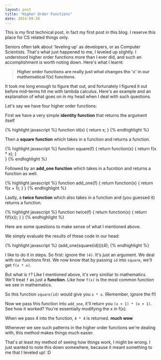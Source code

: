 ```yaml
---
layout: post
title: "Higher Order Functions"
date: 2014-09-28
---
```


This is my first technical post, in fact my first post in this blog. I reserve this place for CS related things only.

Seniors often talk about 'leveling up' as developers, or as Computer Scientists. That's what just happened to me, I leveled up slightly.
I understood higher order functions more than I ever did, and such an accomplishment is worth noting down. Here's what I learnt:

> **Higher order functions are really just what changes the 'x' in our mathematical f(x) functions.**

It took me long enough to figure that out, and fortunately I figured it out before mid-terms hit me with lambda calculus. 
Here's an example and an explanation of what goes on in my head when I deal with such questions.

Let's say we have four higher order functions:

First we have a very simple **identity function** that returns the argument itself

{% highlight javascript %}
function id(x) {
	return x;
}
{% endhighlight %}

Then a **square function** which takes in a function and returns a function.

{% highlight javascript %}
function square(f) {
	return function(x) {
		return f(x * x);
	}	
}
{% endhighlight %}

Followed by an **add_one function** which takes in a fucntion and returns a function as well.

{% highlight javascript %}
function add_one(f) {
	return function(x) {
		return f(x + 1);
	}
}
{% endhighlight %}


Lastly, a **twice function** which also takes in a function and (you guessed it) returns a function.

{% highlight javascript %}
function twice(f) {
	return function(x) {
		return f(f(x));
	}
}
{% endhighlight %}

Here are some questions to make sense of what I mentioned above.

We simply evaluate the results of these code in our head:

{% highlight javascript %}
(add_one(square(id)))(4);
{% endhighlight %}

I like to do it in steps. So first: ignore the `(4)`. It's just an argument. We deal with our functions first.
We now know that by passing `id` into `square`, we'll get `f(x * x)`.

But what is `f`? Like I mentioned above, it's very similiar to mathematics. We'll treat `f` as just a **function**. Like how `f(x)` is the most common function we see
in mathematics. 

So this function `square(id)` would give you `x * x`. (Remember, ignore the f!)

Now we pass this function into `add_one`, it'll return you `(x + 1) * (x + 1)`. See how it worked? You're essentially modifying the x in f(x). 

When we pass 4 into the function, `4 * 4` is returned. **much wow**

Whenever we see such patterns in the higher order functions we're dealing with, this method makes things much easier. 

That's at least my method of seeing how things work, I might be wrong. I just wanted to note this down somewhere, because 
it meant something to me that I leveled up! :D
